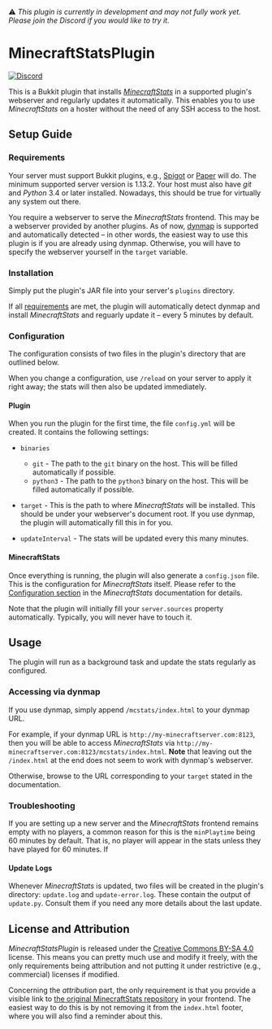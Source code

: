 :warning: *This plugin is currently in development and may not fully work yet. Please join the Discord if you would like to try it.*

# MinecraftStatsPlugin

[![Discord](https://img.shields.io/discord/850982115633790976.svg?label=Discord&logo=discord&logoColor=ffffff&color=8399E8&labelColor=7A7EC2)](https://discord.gg/brH5PGG8By)

This is a Bukkit plugin that installs [*MinecraftStats*](https://github.com/pdinklag/MinecraftStats) in a supported plugin's webserver and regularly updates it automatically. This enables you to use *MinecraftStats* on a hoster without the need of any SSH access to the host. 

## Setup Guide

### Requirements

Your server must support Bukkit plugins, e.g., [Spigot](https://www.spigotmc.org/) or [Paper](https://papermc.io/) will do. The minimum supported server version is 1.13.2. Your host must also have *git* and *Python* 3.4 or later installed. Nowadays, this should be true for virtually any system out there.

You require a webserver to serve the *MinecraftStats* frontend. This may be a webserver provided by another plugins. As of now, [dynmap](https://github.com/webbukkit/dynmap) is supported and automatically detected &ndash; in other words, the easiest way to use this plugin is if you are already using dynmap. Otherwise, you will have to specify the webserver yourself in the `target` variable.

### Installation

Simply put the plugin's JAR file into your server's `plugins` directory.

If all [requirements](#requirements) are met, the plugin will automatically detect dynmap and install *MinecraftStats* and reguarly update it &ndash; every 5 minutes by default.

### Configuration

The configuration consists of two files in the plugin's directory that are outlined below.

When you change a configuration, use `/reload` on your server to apply it right away; the stats will then also be updated immediately.

#### Plugin

When you run the plugin for the first time, the file `config.yml` will be created. It contains the following settings:

* `binaries`
  * `git` - The path to the `git` binary on the host. This will be filled automatically if possible.
  * `python3` - The path to the `python3` binary on the host. This will be filled automatically if possible.

* `target` - This is the path to where *MinecraftStats* will be installed. This should be under your webserver's document root. If you use dynmap, the plugin will automatically fill this in for you.
* `updateInterval` - The stats will be updated every this many minutes.

#### MinecraftStats

Once everything is running, the plugin will also generate a `config.json` file. This is the configuration for *MinecraftStats* itself. Please refer to the [Configuration section](https://github.com/pdinklag/MinecraftStats#configuration) in the *MinecraftStats* documentation for details.

Note that the plugin will initially fill your `server.sources` property automatically. Typically, you will never have to touch it.

## Usage

The plugin will run as a background task and update the stats regularly as configured.

### Accessing via dynmap

If you use dynmap, simply append `/mcstats/index.html` to your dynmap URL.

For example, if your dynmap URL is `http://my-minecraftserver.com:8123`, then you will be able to access *MinecraftStats* via `http://my-minecraftserver.com:8123/mcstats/index.html`. **Note** that leaving out the `/index.html` at the end does not seem to work with dynmap's webserver.

Otherwise, browse to the URL corresponding to your `target` stated in the documentation.

### Troubleshooting

If you are setting up a new server and the *MinecraftStats* frontend remains empty with no players, a common reason for this is the `minPlaytime` being 60 minutes by default. That is, no player will appear in the stats unless they have played for 60 minutes. If

#### Update Logs

Whenever *MinecraftStats* is updated, two files will be created in the plugin's directory: `update.log` and `update-error.log`. These contain the output of `update.py`. Consult them if you need any more details about the last update.

## License and Attribution

*MinecraftStatsPlugin* is released under the [Creative Commons BY-SA 4.0](https://creativecommons.org/licenses/by-sa/4.0/) license. This means you can pretty much use and modify it freely, with the only requirements being attribution and not putting it under restrictive (e.g., commercial) licenses if modified.

Concerning the *attribution* part, the only requirement is that you provide a visible link to [the original MinecraftStats repository](https://github.com/pdinklag/MinecraftStats) in your frontend. The easiest way to do this is by not removing it from the `index.html` footer, where you will also find a reminder about this.